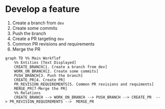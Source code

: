 # Develop a feature

1. Create a branch from `dev`
2. Create some commits
3. Push the branch
4. Create a PR targeting `dev`
5. Common PR revisions and requirements
6. Merge the PR

```mermaid
graph TD %% Main Workflof
    %% Entities [Text Displayed]
    CREATE_BRANCH[1. Create a branch from dev]
    WORK_ON_BRANCH[2. Create some commits]
    PUSH_BRANCH[3. Push the branch]
    CREATE_PR[4. Create PR]
    PR_REVISION_REQUIREMENTS[5. Common PR revisions and requiments]
    MERGE_PR[7-Merge the PR]
    %% Relations
    CREATE_BRANCH --> WORK_ON_BRANCH --> PUSH_BRANCH --> CREATE_PR  --> PR_REVISION_REQUIREMENTS -->  MERGE_PR
```